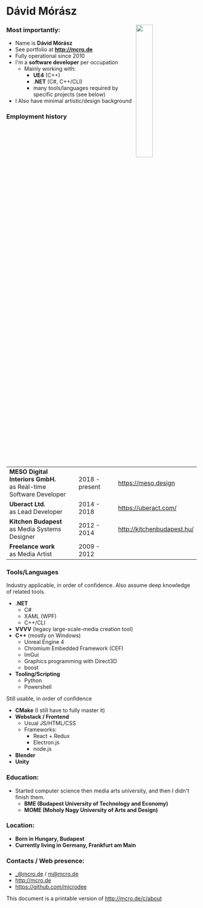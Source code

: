 # Dávid Mórász
<style>
    th {
        display: none;
    }
</style>

<img src="http://www.mcro.de/content/me.jpg" style="width: 30%; max-width: 270px; float: right; margin-right: 10px" />

### Most importantly:

* Name is **Dávid Mórász**
* See portfolio at **http://mcro.de**
* Fully operational since 2010
* I'm a **software developer** per occupation
  * Mainly working with:
    * **UE4** (C++)
    * **.NET** (C#, C++/CLI)
    * many tools/languages required by specific projects (see below)
* I Also have minimal artistic/design background

### Employment history

| | | |
|-|-|-|
|**MESO Digital Interiors GmbH.**<br>as Real-time Software Developer | 2018 - present | https://meso.design |
| **Uberact Ltd.**<br>as Lead Developer | 2014 - 2018 | https://uberact.com/ |
| **Kitchen Budapest**<br>as Media Systems Designer | 2012 - 2014 | http://kitchenbudapest.hu/ |
| **Freelance work**<br>as Media Artist | 2009 - 2012 | |

### Tools/Languages

Industry applicable, in order of confidence. Also assume deep knowledge of related tools.

* **.NET**
  * C#
  * XAML (WPF)
  * C++/CLI
* **VVVV** (legacy large-scale-media creation tool)
* **C++** (mostly on Windows)
  * Unreal Engine 4
  * Chromium Embedded Framework (CEF)
  * ImGui
  * Graphics programming with Direct3D
  * boost
* **Tooling/Scripting**
  * Python
  * Powershell

Still usable, in order of confidence

* **CMake** (I still have to fully master it)
* **Webstack / Frontend**
  * Usual JS/HTML/CSS
  * Frameworks:
    * React + Redux
    * Electron.js
    * node.js
* **Blender**
* **Unity**

### Education:

* Started computer science then media arts university, and then I didn't finish them.
  * **BME (Budapest University of Technology and Economy)**
  * **MOME (Moholy Nagy University of Arts and Design)**

### Location:

* **Born in Hungary, Budapest**
* **Currently living in Germany, Frankfurt am Main**

### Contacts / Web presence:

* _@mcro.de / m@mcro.de
* http://mcro.de
* https://github.com/microdee

This document is a printable version of http://mcro.de/c/about